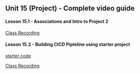 ## Unit 15 (Project) - Complete video guide

#### Lesson 15.1 - Associations and Intro to Project 2
[Class Recording](https://codingbootcamp.hosted.panopto.com/Panopto/Pages/Viewer.aspx?id=e9072e16-d540-4a1d-90d0-ab8900542fe3)

#### Lesson 15.2 - Building CICD Pipleline using starter project
[starter code](../14-full-stack/04-Supplemental/Sequelize-Passport-Example)

[Class Recording](https://codingbootcamp.hosted.panopto.com/Panopto/Pages/Viewer.aspx?id=74dfc98e-33cd-4711-ad23-ab8900ee1938)